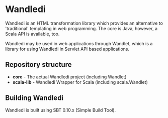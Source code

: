 Wandledi
========

Wandledi is an HTML transformation library which provides an alternative to
'traditional' templating in web programming.
The core is Java, however, a Scala API is available, too.

Wandledi may be used in web applications through Wandlet,
which is a library for using Wandledi in Servlet API based applications.

Repository structure
--------------------

* **core** - The actual Wandledi project (including Wandlet)
* **scala-lib** - Wandledi Wrapper for Scala (including scala.Wandlet)

Building Wandledi
-----------------

Wandledi is built using SBT 0.10.x (Simple Build Tool).

